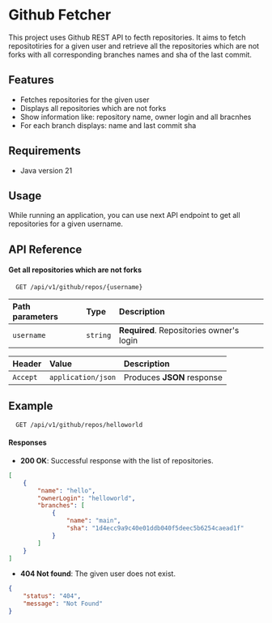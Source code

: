 # Github Fetcher

This project uses Github REST API to fecth repositories.
It aims to fetch repositotiries for a given user and retrieve all the repositories which are not forks with all corresponding branches names and sha of the last commit.

## Features

- Fetches repositories for the given user
- Displays all repositories which are not forks
- Show information like: repository name, owner login and all bracnhes 
- For each branch displays: name and last commit sha

## Requirements

- Java version 21

## Usage

While running an application, you can use next API endpoint to get all repositories for a given username.

## API Reference

#### Get all repositories which are not forks

```http
  GET /api/v1/github/repos/{username}
```

| Path parameters | Type     | Description                       |
| :-------- | :------- | :-------------------------------- |
| `username`      | `string` | **Required**. Repositories owner's login|

| Header | Value     | Description |
| :-------- | :------- | :-------------------------------- |
| `Accept`| `application/json` | Produces **JSON** response |

## Example

```http
  GET /api/v1/github/repos/helloworld
```

#### Responses ####

- **200 OK**: Successful response with the list of repositories.
```json
[
    {
        "name": "hello",
        "ownerLogin": "helloworld",
        "branches": [
            {
                "name": "main",
                "sha": "1d4ecc9a9c40e01ddb040f5deec5b6254caead1f"
            }
        ]
    }
]
```

- **404 Not found**: The given user does not exist.
```json
{
    "status": "404",
    "message": "Not Found"
}
```
